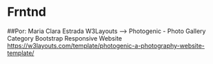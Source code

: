 # Frntnd
##Por: Maria Clara Estrada
W3Layouts --> Photogenic - Photo Gallery Category Bootstrap Responsive Website
https://w3layouts.com/template/photogenic-a-photography-website-template/

